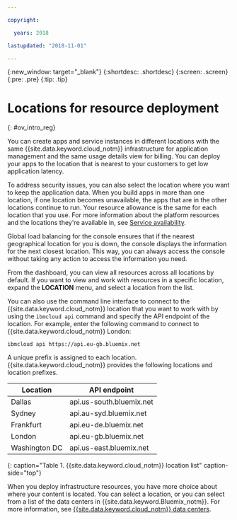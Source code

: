 ```yaml
---

copyright:

  years: 2018

lastupdated: "2018-11-01"

---
```


{:new_window: target="_blank"}
{:shortdesc: .shortdesc}
{:screen: .screen}
{:pre: .pre}
{:tip: .tip}

# Locations for resource deployment 
{: #ov_intro_reg}

You can create apps and service instances in different locations with the same {{site.data.keyword.cloud_notm}} infrastructure for application management and the same usage details view for billing. You can deploy your apps to the location that is nearest to your customers to get low application latency. 

To address security issues, you can also select the location where you want to keep the application data. When you build apps in more than one location, if one location becomes unavailable, the apps that are in the other locations continue to run. Your resource allowance is the same for each location that you use. For more information about the platform resources and the locations they're available in, see [Service availability](/docs/resources/service_region.html).

Global load balancing for the console ensures that if the nearest geographical location for you is down, the console displays the information for the next closest location. This way, you can always access the console without taking any action to access the information you need.

<!---This is a pre-pup topic. Post pup, the dashboard will have a Location status widget, which will show geographies as a summary. This paragraph will change and we need to add a paragraph to explain the continents are a summary in the widget.-->
From the dashboard, you can view all resources across all locations by default. If you want to view and work with resources in a specific location, expand the **LOCATION** menu, and select a location from the list. 

You can also use the command line interface to connect to the {{site.data.keyword.cloud_notm}} location that you want to work with by using the `ibmcloud api` command and specify the API endpoint of the location. For example, enter the following command to connect to {{site.data.keyword.cloud_notm}} London:

```
ibmcloud api https://api.eu-gb.bluemix.net
```

A unique prefix is assigned to each location. {{site.data.keyword.cloud_notm}} provides the following locations and location prefixes.

| **Location** | **API endpoint** |
|-----------------|-------------------|
| Dallas | api.us-south.bluemix.net |
| Sydney | api.au-syd.bluemix.net |
| Frankfurt | api.eu-de.bluemix.net |
| London | api.eu-gb.bluemix.net |
| Washington DC | api.us-east.bluemix.net |
{: caption="Table 1. {{site.data.keyword.cloud_notm}} location list" caption-side="top"}

When you deploy infrastructure resources, you have more choice about where your content is located. You can select a location, or you can select from a list of the data centers in {{site.data.keyword.Bluemix_notm}}. For more information, see [{{site.data.keyword.cloud_notm}} data centers](data-centers.html).
